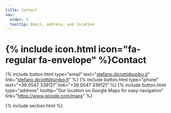 ```yaml
---
title: Contact
nav:
  order: 5
  tooltip: Email, address, and location
---
```


# {% include icon.html icon="fa-regular fa-envelope" %}Contact



{%
  include button.html
  type="email"
  text="stefano.diciotti@unibo.it"
  link="stefano.diciotti@unibo.it"
%}
{%
  include button.html
  type="phone"
  text="+39 0547 339121"
  link="+39 0547 339121"
%}
{%
  include button.html
  type="address"
  tooltip="Our location on Google Maps for easy navigation"
  link="https://www.google.com/maps"
%}

{% include section.html %}



